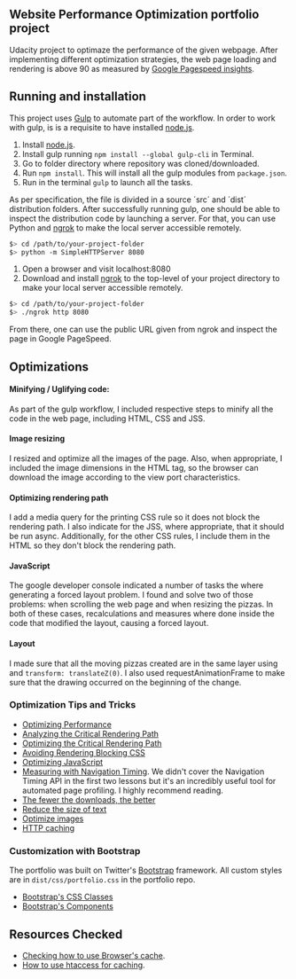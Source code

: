 ## Website Performance Optimization portfolio project

Udacity project to optimaze the performance of the given webpage. After implementing different optimization strategies, the web page loading and rendering is above 90 as measured by [Google Pagespeed insights](https://developers.google.com/speed/pagespeed/insights/).

## Running and installation

This project uses [Gulp](http://gulpjs.com/) to automate part of the workflow. In order to work with gulp, is is a requisite to have installed [node.js](https://nodejs.org/en/).

1. Install [node.js](https://nodejs.org/en/download/).
2. Install gulp running `npm install --global gulp-cli` in Terminal.
3. Go to folder directory where repository was cloned/downloaded.
4. Run `npm install`. This will install all the gulp modules from `package.json`.
5. Run in the terminal `gulp` to launch all the tasks.

As per specification, the file is divided in a source ´src´ and ´dist´ distribution folders. After successfully running gulp, one should be able to inspect the distribution code by launching a server. For that, you can use Python and [ngrok](https://ngrok.com/) to make the local server accessible remotely.

  ```bash
  $> cd /path/to/your-project-folder
  $> python -m SimpleHTTPServer 8080
  ```

1. Open a browser and visit localhost:8080
2. Download and install [ngrok](https://ngrok.com/) to the top-level of your project directory to make your local server accessible remotely.

  ``` bash
  $> cd /path/to/your-project-folder
  $> ./ngrok http 8080
  ```

From there, one can use the public URL given from ngrok and inspect the page in Google PageSpeed.

## Optimizations

#### Minifying / Uglifying  code:

As part of the gulp workflow, I included respective steps to minify all the code in the web page, including HTML, CSS and JSS.

#### Image resizing

I resized and optimize all the images of the page. Also, when appropriate, I included the image dimensions in the HTML tag, so the browser can download the image according to the view port characteristics.

#### Optimizing rendering path

I add a media query for the printing CSS rule so it does not block the rendering path. I also indicate for the JSS, where appropriate, that it should be run async. Additionally, for the other CSS rules, I include them in the HTML so they don't block the rendering path.

#### JavaScript

The google developer console indicated a number of tasks the where generating a forced layout problem. I found and solve two of those problems: when scrolling the web page and when resizing the pizzas. In both of these cases, recalculations and measures where done inside the code that modified the layout, causing a forced layout.

#### Layout

I made sure that all the moving pizzas created are in the same layer using  and `transform: translateZ(0)`. I also used requestAnimationFrame to make sure that the drawing occurred on the beginning of the change.


### Optimization Tips and Tricks
* [Optimizing Performance](https://developers.google.com/web/fundamentals/performance/ "web performance")
* [Analyzing the Critical Rendering Path](https://developers.google.com/web/fundamentals/performance/critical-rendering-path/analyzing-crp.html "analyzing crp")
* [Optimizing the Critical Rendering Path](https://developers.google.com/web/fundamentals/performance/critical-rendering-path/optimizing-critical-rendering-path.html "optimize the crp!")
* [Avoiding Rendering Blocking CSS](https://developers.google.com/web/fundamentals/performance/critical-rendering-path/render-blocking-css.html "render blocking css")
* [Optimizing JavaScript](https://developers.google.com/web/fundamentals/performance/critical-rendering-path/adding-interactivity-with-javascript.html "javascript")
* [Measuring with Navigation Timing](https://developers.google.com/web/fundamentals/performance/critical-rendering-path/measure-crp.html "nav timing api"). We didn't cover the Navigation Timing API in the first two lessons but it's an incredibly useful tool for automated page profiling. I highly recommend reading.
* <a href="https://developers.google.com/web/fundamentals/performance/optimizing-content-efficiency/eliminate-downloads.html">The fewer the downloads, the better</a>
* <a href="https://developers.google.com/web/fundamentals/performance/optimizing-content-efficiency/optimize-encoding-and-transfer.html">Reduce the size of text</a>
* <a href="https://developers.google.com/web/fundamentals/performance/optimizing-content-efficiency/image-optimization.html">Optimize images</a>
* <a href="https://developers.google.com/web/fundamentals/performance/optimizing-content-efficiency/http-caching.html">HTTP caching</a>

### Customization with Bootstrap
The portfolio was built on Twitter's <a href="http://getbootstrap.com/">Bootstrap</a> framework. All custom styles are in `dist/css/portfolio.css` in the portfolio repo.

* <a href="http://getbootstrap.com/css/">Bootstrap's CSS Classes</a>
* <a href="http://getbootstrap.com/components/">Bootstrap's Components</a>


## Resources Checked
* [Checking how to use Browser's cache](https://varvy.com/pagespeed/cache-control.html).
* [How to use htaccess for caching](https://davidwalsh.name/html5-boilerplate-htaccess).
